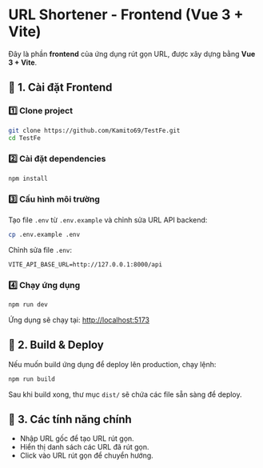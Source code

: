# URL Shortener - Frontend (Vue 3 + Vite)

Đây là phần **frontend** của ứng dụng rút gọn URL, được xây dựng bằng **Vue 3 + Vite**.

## 📌 1. Cài đặt Frontend

### 1️⃣ **Clone project**
```sh
git clone https://github.com/Kamito69/TestFe.git
cd TestFe
```

### 2️⃣ Cài đặt dependencies
```sh
npm install
```

### 3️⃣ Cấu hình môi trường
Tạo file `.env` từ `.env.example` và chỉnh sửa URL API backend:
```sh
cp .env.example .env
```
Chỉnh sửa file `.env`:
```env
VITE_API_BASE_URL=http://127.0.0.1:8000/api
```

### 4️⃣ Chạy ứng dụng
```sh
npm run dev
```
Ứng dụng sẽ chạy tại: [http://localhost:5173](http://localhost:5173)

## 📌 2. Build & Deploy
Nếu muốn build ứng dụng để deploy lên production, chạy lệnh:
```sh
npm run build
```
Sau khi build xong, thư mục `dist/` sẽ chứa các file sẵn sàng để deploy.

## 📌 3. Các tính năng chính
- Nhập URL gốc để tạo URL rút gọn.
- Hiển thị danh sách các URL đã rút gọn.
- Click vào URL rút gọn để chuyển hướng.



